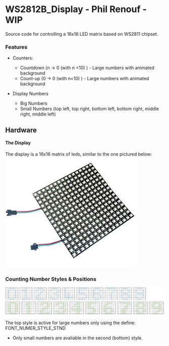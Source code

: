 # WS2812B_Display - Phil Renouf - WIP

Source code for controlling a 16x16 LED matrix based on WS2811 chipset.

### Features
* Counters:
  * Countdown (n -> 0 (with n <10) ) - Large numbers with animated background 
  * Count-up (0 -> 0  (with n<10) ) - Large numbers with animated background
 
 * Display Numbers
   * Big Numbers 
   * Small Numbers (top left, top right, bottom left, bottom right, middle right, middle left)
   

## Hardware
#### The Display
The display is a 16x16 matrix of leds, similar to the one pictured below:
![Example Matrix](/readMeFiles/ExampleMatrix.JPG?raw=true "Example Matrix")

### Counting Number Styles & Positions

![Different Number Styles](/readMeFiles/NumberStyle.JPG?raw=true "Different Number Styles")

The top style is active for large numbers only using the define: FONT_NUMER_STYLE_STND
* Only small numbers are avaliable in the second (bottom) style. 

